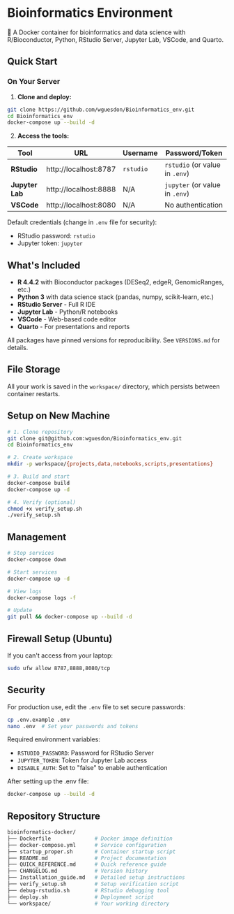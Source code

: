# Bioinformatics Environment

🧬 A Docker container for bioinformatics and data science with R/Bioconductor, Python, RStudio Server, Jupyter Lab, VSCode, and Quarto.

## Quick Start

### On Your Server

1. **Clone and deploy:**
```bash
git clone https://github.com/wguesdon/Bioinformatics_env.git
cd Bioinformatics_env
docker-compose up --build -d
```

2. **Access the tools:**

| Tool | URL | Username | Password/Token |
|------|-----|----------|----------------|
| **RStudio** | http://localhost:8787 | `rstudio` | `rstudio` (or value in `.env`) |
| **Jupyter Lab** | http://localhost:8888 | N/A | `jupyter` (or value in `.env`) |
| **VSCode** | http://localhost:8080 | N/A | No authentication |

Default credentials (change in `.env` file for security):
- RStudio password: `rstudio`
- Jupyter token: `jupyter`

## What's Included

- **R 4.4.2** with Bioconductor packages (DESeq2, edgeR, GenomicRanges, etc.)
- **Python 3** with data science stack (pandas, numpy, scikit-learn, etc.)
- **RStudio Server** - Full R IDE
- **Jupyter Lab** - Python/R notebooks
- **VSCode** - Web-based code editor
- **Quarto** - For presentations and reports

All packages have pinned versions for reproducibility. See `VERSIONS.md` for details.

## File Storage

All your work is saved in the `workspace/` directory, which persists between container restarts.

## Setup on New Machine

```bash
# 1. Clone repository
git clone git@github.com:wguesdon/Bioinformatics_env.git
cd Bioinformatics_env

# 2. Create workspace
mkdir -p workspace/{projects,data,notebooks,scripts,presentations}

# 3. Build and start
docker-compose build
docker-compose up -d

# 4. Verify (optional)
chmod +x verify_setup.sh
./verify_setup.sh
```

## Management

```bash
# Stop services
docker-compose down

# Start services  
docker-compose up -d

# View logs
docker-compose logs -f

# Update
git pull && docker-compose up --build -d
```

## Firewall Setup (Ubuntu)

If you can't access from your laptop:

```bash
sudo ufw allow 8787,8888,8080/tcp
```

## Security

For production use, edit the `.env` file to set secure passwords:

```bash
cp .env.example .env
nano .env  # Set your passwords and tokens
```

Required environment variables:
- `RSTUDIO_PASSWORD`: Password for RStudio Server
- `JUPYTER_TOKEN`: Token for Jupyter Lab access
- `DISABLE_AUTH`: Set to "false" to enable authentication

After setting up the .env file:
```bash
docker-compose up --build -d
```

## Repository Structure

```bash
bioinformatics-docker/
├── Dockerfile              # Docker image definition
├── docker-compose.yml      # Service configuration
├── startup_proper.sh       # Container startup script
├── README.md               # Project documentation
├── QUICK_REFERENCE.md      # Quick reference guide
├── CHANGELOG.md            # Version history
├── Installation_guide.md   # Detailed setup instructions
├── verify_setup.sh         # Setup verification script
├── debug-rstudio.sh        # RStudio debugging tool
├── deploy.sh               # Deployment script
└── workspace/              # Your working directory
```
